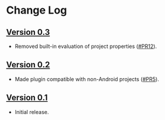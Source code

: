 Change Log
==========

[Version 0.3](https://github.com/novoda/gradle-build-properties-plugin/releases/tag/v0.3)
--------------------------

- Removed built-in evaluation of project properties ([#PR12](https://github.com/novoda/gradle-build-properties-plugin/pull/12)).

[Version 0.2](https://github.com/novoda/gradle-build-properties-plugin/releases/tag/v0.2)
--------------------------

- Made plugin compatible with non-Android projects ([#PR5](https://github.com/novoda/gradle-build-properties-plugin/pull/5)).

[Version 0.1](https://github.com/novoda/gradle-build-properties-plugin/releases/tag/v0.1)
--------------------------

- Initial release.
